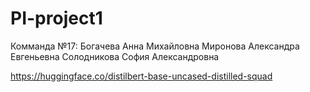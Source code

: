 # PI-project1
Комманда №17:
Богачева Анна Михайловна
Миронова Александра Евгеньевна
Солодникова София Александровна

https://huggingface.co/distilbert-base-uncased-distilled-squad

